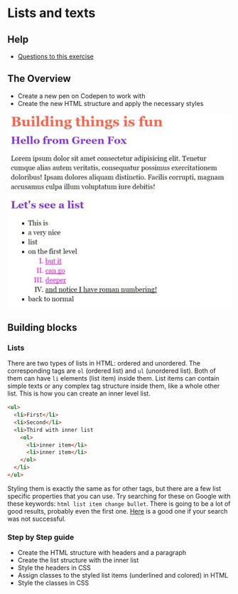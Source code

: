 # Lists and texts

## Help

- [Questions to this exercise](http://askbot.greenfox.academy/questions/scope:all/sort:activity-desc/tags:complicatedform,listsandtexts/page:1/)

## The Overview

- Create a new pen on Codepen to work with
- Create the new HTML structure and apply the necessary styles

![lists and texts](assets/04.png)

## Building blocks

### Lists

There are two types of lists in HTML: ordered and unordered. The corresponding tags are `ol` (ordered list) and `ul` (unordered list). Both of them can have `li` elements (list item) inside them. List items can contain simple texts or any complex tag structure inside them, like a whole other list. This is how you can create an inner level list.

```html
<ul>
  <li>First</li>
  <li>Second</li>
  <li>Third with inner list
    <ol>
      <li>inner item</li>
      <li>inner item</li>
    </ol>
  </li>
</ul>
```

Styling them is exactly the same as for other tags, but there are a few list specific properties that you can use. Try searching for these on Google with these keywords: `html list item change bullet`. There is going to be a lot of good results, probably even the first one. [Here](https://developer.mozilla.org/en-US/docs/Learn/CSS/Styling_text/Styling_lists) is a good one if your search was not successful.

### Step by Step guide

- Create the HTML structure with headers and a paragraph
- Create the list structure with the inner list
- Style the headers in CSS
- Assign classes to the styled list items (underlined and colored) in HTML
- Style the classes in CSS
